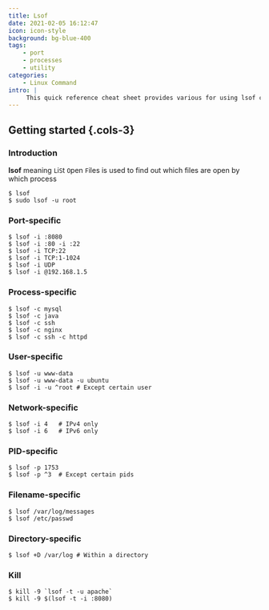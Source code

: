 ```yaml
---
title: Lsof
date: 2021-02-05 16:12:47
icon: icon-style
background: bg-blue-400
tags:
    - port
    - processes
    - utility
categories:
    - Linux Command
intro: |
     This quick reference cheat sheet provides various for using lsof command.
---
```


Getting started {.cols-3}
--------------

### Introduction
**lsof** meaning `L`i`S`t `O`pen `F`iles is used to find out which files are open by which process

```shell script
$ lsof
$ sudo lsof -u root
```

### Port-specific

```shell script
$ lsof -i :8080
$ lsof -i :80 -i :22
$ lsof -i TCP:22
$ lsof -i TCP:1-1024
$ lsof -i UDP
$ lsof -i @192.168.1.5
```



### Process-specific
```shell script
$ lsof -c mysql
$ lsof -c java
$ lsof -c ssh
$ lsof -c nginx
$ lsof -c ssh -c httpd
```


### User-specific

```shell script
$ lsof -u www-data
$ lsof -u www-data -u ubuntu
$ lsof -i -u ^root # Except certain user
```


### Network-specific
```shell script
$ lsof -i 4   # IPv4 only
$ lsof -i 6   # IPv6 only
```

### PID-specific
```shell script
$ lsof -p 1753
$ lsof -p ^3  # Except certain pids
```

### Filename-specific
```shell script
$ lsof /var/log/messages
$ lsof /etc/passwd
```


### Directory-specific
```shell script
$ lsof +D /var/log # Within a directory
```


### Kill
```shell script
$ kill -9 `lsof -t -u apache`
$ kill -9 $(lsof -t -i :8080)
```




